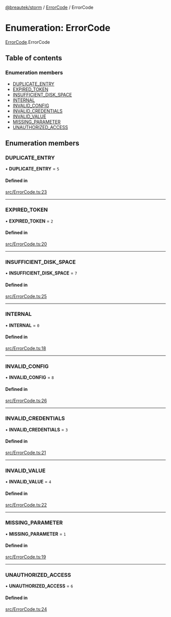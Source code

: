 [@breautek/storm](../README.md) / [ErrorCode](../modules/ErrorCode.md) / ErrorCode

# Enumeration: ErrorCode

[ErrorCode](../modules/ErrorCode.md).ErrorCode

## Table of contents

### Enumeration members

- [DUPLICATE\_ENTRY](ErrorCode.ErrorCode-1.md#duplicate_entry)
- [EXPIRED\_TOKEN](ErrorCode.ErrorCode-1.md#expired_token)
- [INSUFFICIENT\_DISK\_SPACE](ErrorCode.ErrorCode-1.md#insufficient_disk_space)
- [INTERNAL](ErrorCode.ErrorCode-1.md#internal)
- [INVALID\_CONFIG](ErrorCode.ErrorCode-1.md#invalid_config)
- [INVALID\_CREDENTIALS](ErrorCode.ErrorCode-1.md#invalid_credentials)
- [INVALID\_VALUE](ErrorCode.ErrorCode-1.md#invalid_value)
- [MISSING\_PARAMETER](ErrorCode.ErrorCode-1.md#missing_parameter)
- [UNAUTHORIZED\_ACCESS](ErrorCode.ErrorCode-1.md#unauthorized_access)

## Enumeration members

### DUPLICATE\_ENTRY

• **DUPLICATE\_ENTRY** = `5`

#### Defined in

[src/ErrorCode.ts:23](https://github.com/breautek/storm/blob/8fb5f8c/src/ErrorCode.ts#L23)

___

### EXPIRED\_TOKEN

• **EXPIRED\_TOKEN** = `2`

#### Defined in

[src/ErrorCode.ts:20](https://github.com/breautek/storm/blob/8fb5f8c/src/ErrorCode.ts#L20)

___

### INSUFFICIENT\_DISK\_SPACE

• **INSUFFICIENT\_DISK\_SPACE** = `7`

#### Defined in

[src/ErrorCode.ts:25](https://github.com/breautek/storm/blob/8fb5f8c/src/ErrorCode.ts#L25)

___

### INTERNAL

• **INTERNAL** = `0`

#### Defined in

[src/ErrorCode.ts:18](https://github.com/breautek/storm/blob/8fb5f8c/src/ErrorCode.ts#L18)

___

### INVALID\_CONFIG

• **INVALID\_CONFIG** = `8`

#### Defined in

[src/ErrorCode.ts:26](https://github.com/breautek/storm/blob/8fb5f8c/src/ErrorCode.ts#L26)

___

### INVALID\_CREDENTIALS

• **INVALID\_CREDENTIALS** = `3`

#### Defined in

[src/ErrorCode.ts:21](https://github.com/breautek/storm/blob/8fb5f8c/src/ErrorCode.ts#L21)

___

### INVALID\_VALUE

• **INVALID\_VALUE** = `4`

#### Defined in

[src/ErrorCode.ts:22](https://github.com/breautek/storm/blob/8fb5f8c/src/ErrorCode.ts#L22)

___

### MISSING\_PARAMETER

• **MISSING\_PARAMETER** = `1`

#### Defined in

[src/ErrorCode.ts:19](https://github.com/breautek/storm/blob/8fb5f8c/src/ErrorCode.ts#L19)

___

### UNAUTHORIZED\_ACCESS

• **UNAUTHORIZED\_ACCESS** = `6`

#### Defined in

[src/ErrorCode.ts:24](https://github.com/breautek/storm/blob/8fb5f8c/src/ErrorCode.ts#L24)
